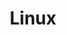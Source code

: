 ---
title: Linux
descripton: "Tutorials on the topic of Linux"
menu:
  sidebar:
    name: Linux
    identifier: linux
    weight: 100
tags: ["linux"]
categories: ["Tutorials"]
---